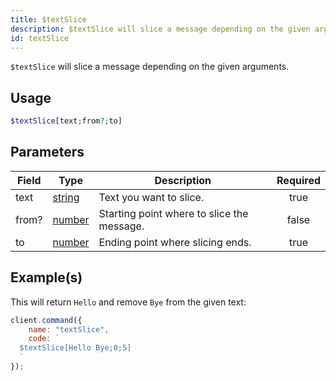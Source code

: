 ```yaml
---
title: $textSlice
description: $textSlice will slice a message depending on the given arguments.
id: textSlice
---
```


`$textSlice` will slice a message depending on the given arguments.

## Usage

```php
$textSlice[text;from?;to]
```

## Parameters

| Field | Type                                                                                              | Description                                | Required |
| ----- | ------------------------------------------------------------------------------------------------- | ------------------------------------------ | :------: |
| text  | [string](https://developer.mozilla.org/en-US/docs/Web/JavaScript/Reference/Global_Objects/String) | Text you want to slice.                    |   true   |
| from? | [number](https://developer.mozilla.org/en-US/docs/Web/JavaScript/Reference/Global_Objects/Number) | Starting point where to slice the message. |  false   |
| to    | [number](https://developer.mozilla.org/en-US/docs/Web/JavaScript/Reference/Global_Objects/Number) | Ending point where slicing ends.           |   true   |

## Example(s)

This will return `Hello` and remove `Bye` from the given text:

```javascript
client.command({
    name: "textSlice",
    code: `
  $textSlice[Hello Bye;0;5]
  `
});
```
